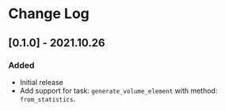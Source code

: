 # Change Log

## [0.1.0] - 2021.10.26

### Added

- Initial release
- Add support for task: `generate_volume_element` with method: `from_statistics`.
